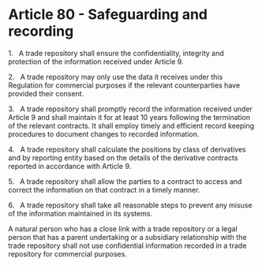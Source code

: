 # Article 80 - Safeguarding and recording


1.   A trade repository shall ensure the confidentiality, integrity and protection of the information received under Article 9.

2.   A trade repository may only use the data it receives under this Regulation for commercial purposes if the relevant counterparties have provided their consent.

3.   A trade repository shall promptly record the information received under Article 9 and shall maintain it for at least 10 years following the termination of the relevant contracts. It shall employ timely and efficient record keeping procedures to document changes to recorded information.

4.   A trade repository shall calculate the positions by class of derivatives and by reporting entity based on the details of the derivative contracts reported in accordance with Article 9.

5.   A trade repository shall allow the parties to a contract to access and correct the information on that contract in a timely manner.

6.   A trade repository shall take all reasonable steps to prevent any misuse of the information maintained in its systems.

A natural person who has a close link with a trade repository or a legal person that has a parent undertaking or a subsidiary relationship with the trade repository shall not use confidential information recorded in a trade repository for commercial purposes.
